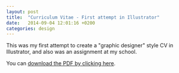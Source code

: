 ```yaml
---
layout: post
title:  "Curriculum Vitae - First attempt in Illustrator"
date:   2014-09-04 12:01:16 +0200
categories: design
---
```

This was my first attempt to create a "graphic designer" style CV in Illustrator, and also was an assignment at my school.

You can [download the PDF by clicking here](https://drive.google.com/file/d/0B4vZ8mV5VTD9blhabUhKck81eHM/edit?usp=sharing).